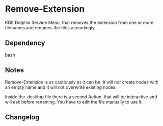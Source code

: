 # Remove-Extension

KDE Dolphin Service Menu, that removes the extension from one or more filenames and renames the files accordingly.

## Dependency

bash

## Notes

Remove-Extension is as cautiously as it can be. It will *not* create nodes with an empty name and it will not overwrite existing nodes.

Inside the .desktop file there is a second Action, that will be interactive and will ask before renaming. You have to edit the file manually to use it.

## Changelog


